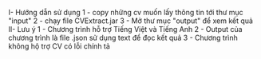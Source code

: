 I- Hướng dẫn sử dụng
	1 - copy những cv muốn lấy thông tin tới thư mục "input"
	2 - chạy file CVExtract.jar
	3 - Mở thư mục "output" để xem kết quả 
II- Lưu ý
    1 - Chương trình hỗ trợ Tiếng Việt và Tiếng Anh
	2 - Output của chương trình là file .json sử dụng text để đọc kết quả
	3 - Chương trình không hộ trợ CV có lỗi chính tả
	
	
	